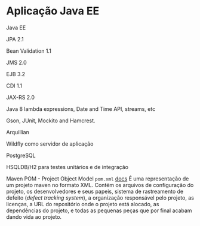 
# Aplicação Java EE

Java EE

JPA 2.1

Bean Validation 1.1

JMS 2.0

EJB 3.2

CDI 1.1

JAX-RS 2.0

Java 8 lambda expressions, Date and Time API, streams, etc

Gson, JUnit, Mockito and Hamcrest.

Arquillian

Wildfly como servidor de aplicação

PostgreSQL

HSQLDB/H2 para testes unitários e de integração

Maven
POM - Project Object Model `pom.xml` [docs](https://maven.apache.org/pom.html)
É uma representação de um projeto maven no formato XML. Contém os arquivos de configuração do projeto, 
os desenvolvedores e seus papeis, sistema de rastreamento de defeito (_defect tracking system_), a 
organização responsável pelo projeto, as licenças, a URL do repositório onde o projeto está alocado, as dependências do projeto,
e todas as pequenas peças que por final acabam dando vida ao projeto.



